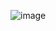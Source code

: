 ![image](https://github.com/PivkinaKate/1.2.API-CI/assets/132481675/e58002ba-ec4e-4a32-a41f-79c712208b5a)
